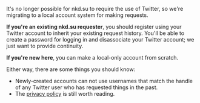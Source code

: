 It's no longer possible for nkd.su to require the use of Twitter, so we're
migrating to a local account system for making requests.

**If you're an existing nkd.su requester**, you should register using your
Twitter account to inherit your existing request history. You'll be able to
create a password for logging in and disassociate your Twitter account; we just
want to provide continuity.

**If you're new here**, you can make a local-only account from scratch.

Either way, there are some things you should know:

- Newly-created accounts can not use usernames that match the handle of any
  Twitter user who has requested things in the past.
- The [privacy policy] is still worth reading.

[@nkdsu]: https://twitter.com/nkdsu/status/744237593164980224
[privacy policy]: https://nkd.su/info/privacy/

